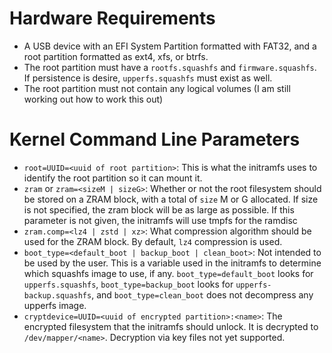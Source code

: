 # Hardware Requirements
- A USB device with an EFI System Partition formatted with FAT32, and a root partition formatted as ext4, xfs, or btrfs.
- The root partition must have a `rootfs.squashfs` and `firmware.squashfs`. If persistence is desire, `upperfs.squashfs` must exist as well.
- The root partition must not contain any logical volumes (I am still working out how to work this out)

# Kernel Command Line Parameters
- `root=UUID=<uuid of root partition>`: This is what the initramfs uses to identify the root partition so it can mount it. 
- `zram` or `zram=<sizeM | sizeG>`: Whether or not the root filesystem should be stored on a ZRAM block, with a total of `size` M or G allocated. If size is not specified, the zram block will be as large as possible. If this parameter is not given, the initramfs will use tmpfs for the ramdisc
- `zram.comp=<lz4 | zstd | xz>`: What compression algorithm should be used for the ZRAM block. By default, `lz4` compression is used.
- `boot_type=<default_boot | backup_boot | clean_boot>`: Not intended to be used by the user. This is a variable used in the initramfs to determine which squashfs image to use, if any. `boot_type=default_boot` looks for `upperfs.squashfs`, `boot_type=backup_boot` looks for `upperfs-backup.squashfs`, and `boot_type=clean_boot` does not decompress any upperfs image.
- `cryptdevice=UUID=<uuid of encrypted partition>:<name>`: The encrypted filesystem that the initramfs should unlock. It is decrypted to `/dev/mapper/<name>`. Decryption via key files not yet supported.


